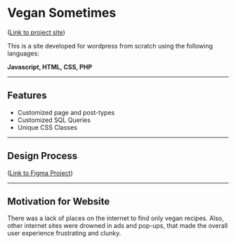 # Vegan Sometimes 
([Link to project site](https://vegan-sometimes.com/))

This is a site developed for wordpress from scratch using the following languages:

 **Javascript, HTML, CSS, PHP** 
 
 ---

 ## Features

 * Customized page and post-types
 * Customized SQL Queries
 * Unique CSS Classes
 
 ---

 ## Design Process

([Link to Figma Project](https://www.figma.com/file/eTidxXQBdXbvKx55toaSOa/VeganRecipe.com?node-id=0%3A1))

---

## Motivation for Website

There was a lack of places on the internet to find only vegan recipes.  Also, other internet sites were drowned in ads and pop-ups, that made the overall user experience frustrating and clunky.







